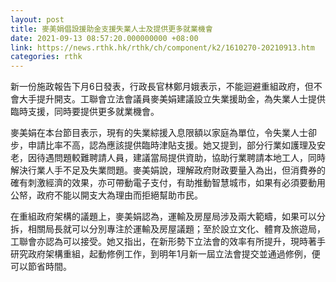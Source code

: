```yaml
---
layout: post
title: 麥美娟倡設援助金支援失業人士及提供更多就業機會
date: 2021-09-13 08:57:20.000000000 +08:00
link: https://news.rthk.hk/rthk/ch/component/k2/1610270-20210913.htm
categories: rthk
---
```


新一份施政報告下月6日發表，行政長官林鄭月娥表示，不能迴避重組政府，但不會大手提升開支。工聯會立法會議員麥美娟建議設立失業援助金，為失業人士提供臨時支援，同時要提供更多就業機會。

麥美娟在本台節目表示，現有的失業綜援入息限額以家庭為單位，令失業人士卻步，申請比率不高，認為應該提供臨時津貼支援。她又提到，部分行業如護理及安老，因待遇問題較難聘請人員，建議當局提供資助，協助行業聘請本地工人，同時解決行業人手不足及失業問題。麥美娟說，理解政府財政要量入為出，但消費券的確有刺激經濟的效果，亦可帶動電子支付，有助推動智慧城市，如果有必須要動用公帑，政府不能以開支大為理由而拒絕幫助市民。

在重組政府架構的議題上，麥美娟認為，運輸及房屋局涉及兩大範疇，如果可以分拆，相關局長就可以分別專注於運輸及房屋議題；至於設立文化、體育及旅遊局，工聯會亦認為可以接受。她又指出，在新形勢下立法會的效率有所提升，現時著手研究政府架構重組，起動修例工作，到明年1月新一屆立法會提交並通過修例，便可以節省時間。
